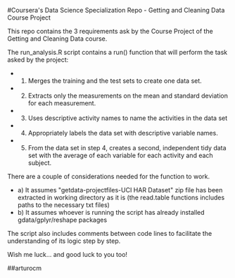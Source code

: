 #Coursera's Data Science Specialization Repo - Getting and Cleaning Data Course Project


This repo contains the 3 requirements ask by the Course Project of the Getting and Cleaning Data course.

The run_analysis.R script contains a run() function that will perform the task asked by the project:

* 1) Merges the training and the test sets to create one data set.
* 2) Extracts only the measurements on the mean and standard deviation for each measurement. 
* 3) Uses descriptive activity names to name the activities in the data set
* 4) Appropriately labels the data set with descriptive variable names. 
* 5) From the data set in step 4, creates a second, independent tidy data set with the average of each variable for each activity and each subject.


There are a couple of considerations needed for the function to work.

* a) It assumes "getdata-projectfiles-UCI HAR Dataset" zip file has been extracted in working directory as it is (the read.table functions includes paths to the necessary txt files)
* b) It assumes whoever is running the script  has already installed gdata/gplyr/reshape packages

The script also includes comments between code lines to facilitate the understanding of its logic step by step.

Wish me luck... and good luck to you too!


##arturocm
